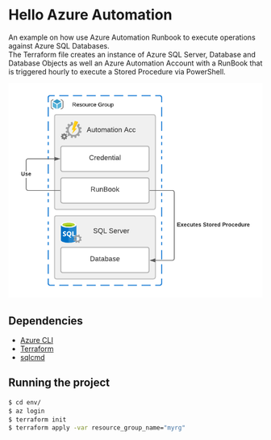 # Hello Azure Automation

An example on how use Azure Automation Runbook to execute operations against Azure SQL Databases.<br />
The Terraform file creates an instance of Azure SQL Server, Database and Database Objects as well an Azure Automation Account with a RunBook that is triggered hourly to execute a Stored Procedure via PowerShell.

![Implementation](docs/images/Impl.png)

## Dependencies

- [Azure CLI](https://docs.microsoft.com/cli/azure/install-azure-cli)
- [Terraform](https://www.terraform.io/downloads.html)
- [sqlcmd](https://docs.microsoft.com/sql/tools/sqlcmd-utility)

## Running the project

```sh
$ cd env/
$ az login
$ terraform init
$ terraform apply -var resource_group_name="myrg"
```
